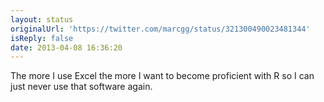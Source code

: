 ```yaml
---
layout: status
originalUrl: 'https://twitter.com/marcgg/status/321300490023481344'
isReply: false
date: 2013-04-08 16:36:20
---
```


The more I use Excel the more I want to become proficient with R so I can just never use that software again.
